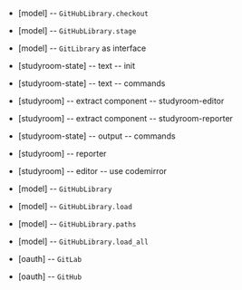 - [model] -- `GitHubLibrary.checkout`
- [model] -- `GitHubLibrary.stage`

- [model] -- `GitLibrary` as interface

- [studyroom-state] -- text -- init
- [studyroom-state] -- text -- commands

- [studyroom] -- extract component -- studyroom-editor
- [studyroom] -- extract component -- studyroom-reporter

- [studyroom-state] -- output -- commands
- [studyroom] -- reporter
- [studyroom] -- editor -- use codemirror

- [model] -- `GitHubLibrary`
- [model] -- `GitHubLibrary.load`
- [model] -- `GitHubLibrary.paths`
- [model] -- `GitHubLibrary.load_all`

- [oauth] -- `GitLab`
- [oauth] -- `GitHub`
